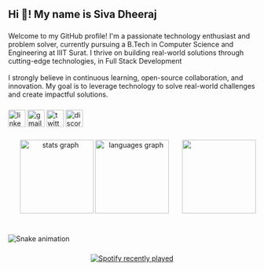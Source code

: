 <h2 align="left">Hi 👋! My name is Siva Dheeraj</h2>

###



###

<p align="left">Welcome to my GitHub profile! I'm a passionate technology enthusiast and problem solver, currently pursuing a B.Tech in Computer Science and Engineering at IIIT Surat. I thrive on building real-world solutions through cutting-edge technologies, in  Full Stack Development <br><br>I strongly believe in continuous learning, open-source collaboration, and innovation. My goal is to leverage technology to solve real-world challenges and create impactful solutions.</p>

###

<div align="left">
  <img src="https://img.shields.io/static/v1?message=LinkedIn&logo=linkedin&label=&color=0077B5&logoColor=white&labelColor=&style=for-the-badge" height="35" alt="linkedin logo"  />
  <img src="https://img.shields.io/static/v1?message=Gmail&logo=gmail&label=&color=D14836&logoColor=white&labelColor=&style=for-the-badge" height="35" alt="gmail logo"  />
  <img src="https://img.shields.io/static/v1?message=Twitter&logo=twitter&label=&color=1DA1F2&logoColor=white&labelColor=&style=for-the-badge" height="35" alt="twitter logo"  />
  <img src="https://img.shields.io/static/v1?message=Discord&logo=discord&label=&color=7289DA&logoColor=white&labelColor=&style=for-the-badge" height="35" alt="discord logo"  />
</div>

###

<img align="right" height="150" src="https://media4.giphy.com/media/v1.Y2lkPTc5MGI3NjExazlucng0b2o1dGlvZm53dGhhM2o4czdiMHpocHB1M29teno4eXFrcyZlcD12MV9pbnRlcm5hbF9naWZfYnlfaWQmY3Q9Zw/toXKzaJP3WIgM/giphy.gif"  />

###

<div align="center">
  <img src="https://github-readme-stats.vercel.app/api?username=sivadheeraj5356&hide_title=false&hide_rank=false&show_icons=true&include_all_commits=true&count_private=true&disable_animations=false&theme=dracula&locale=en&hide_border=false&order=1" height="150" alt="stats graph"  />
  <img src="https://github-readme-stats.vercel.app/api/top-langs?username=sivadheeraj5356&locale=en&hide_title=false&layout=compact&card_width=320&langs_count=5&theme=dracula&hide_border=false&order=2" height="150" alt="languages graph"  />
</div>

###

<br clear="both">

<img src="https://raw.githubusercontent.com/sivadheeraj5356/sivadheeraj5356/output/snake.svg" alt="Snake animation" />

###

<div align="center">
  <a href="https://open.spotify.com/user/31m6fiwxdpi2xosow7r7s7v3zfce">
    <img src="https://spotify-recently-played-readme.vercel.app/api?user=31m6fiwxdpi2xosow7r7s7v3zfce&count=5" alt="Spotify recently played"  />
  </a>
</div>

###
